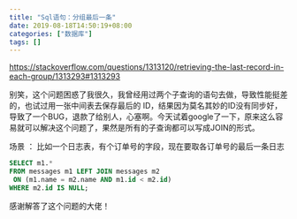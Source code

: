 ```yaml
---
title: "Sql语句：分组最后一条"
date: 2019-08-18T14:50:19+08:00
categories: ["数据库"]
tags: []
---
```


https://stackoverflow.com/questions/1313120/retrieving-the-last-record-in-each-group/1313293#1313293

别笑，这个问题困惑了我很久，我曾经用过两个子查询的语句去做，导致性能挺差的，也试过用一张中间表去保存最后的
ID，结果因为莫名其妙的ID没有同步好，导致了一个BUG，退款了给别人，心塞啊。今天试着google了一下，原来这么容易就可以解决这个问题了，果然是所有的子查询都可以写成JOIN的形式。

场景 ： 比如一个日志表，有个订单号的字段，现在要取各订单号的最后一条日志

```sql
SELECT m1.*
FROM messages m1 LEFT JOIN messages m2
 ON (m1.name = m2.name AND m1.id < m2.id)
WHERE m2.id IS NULL;
```

感谢解答了这个问题的大佬！
